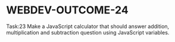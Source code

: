# WEBDEV-OUTCOME-24
Task:23 Make a JavaScript calculator that should answer addition,  multiplication and subtraction question using JavaScript  variables.
